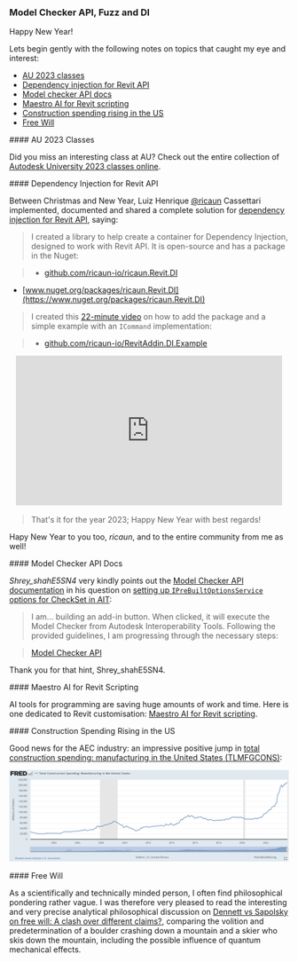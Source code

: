 <head>
<meta http-equiv="Content-Type" content="text/html; charset=utf-8">
<link rel="stylesheet" type="text/css" href="bc.css">
<!-- <script src="https://cdn.rawgit.com/google/code-prettify/master/loader/run_prettify.js" type="text/javascript"></script> -->
<!-- https://highlightjs.org/#usage -->
<link rel="stylesheet" href="https://cdnjs.cloudflare.com/ajax/libs/highlight.js/11.9.0/styles/default.min.css">
<script src="https://cdnjs.cloudflare.com/ajax/libs/highlight.js/11.9.0/highlight.min.js"></script>
<script>hljs.highlightAll();</script>
</head>

<!---

- AU 2023 classes -- https://www.autodesk.com/autodesk-university/search?fields.year=2023

- Dependency Injection for Revit API
  https://forums.autodesk.com/t5/revit-api-forum/dependency-injection-for-revit-api/td-p/12467760

- model checker api:
  https://forums.autodesk.com/t5/revit-api-forum/setting-up-iprebuiltoptionsservice-options-for-checkset-in-ait/td-p/12455815

- Maestro AI for Revit scripting
  https://maestro.bltsmrt.com/
  https://www.linkedin.com/posts/christopher-wiesen-b9693b67_maestroforrevit-aectech-automation-activity-7143312975838232576-gLEv?utm_source=share&utm_medium=member_desktop
  Christopher Wiesen, President, BLT SMRT LLC, Las Vegas, Nevada, United States

- Total Construction Spending: Manufacturing in the United States (TLMFGCONS)
  https://fred.stlouisfed.org/series/TLMFGCONS#0

- most interesting philosophical discussion i have seen for a long tim:
  Dennett vs Sapolsky on free will: A clash over different claims?
  https://philosophy.stackexchange.com/questions/106926/dennett-vs-sapolsky-on-free-will-a-clash-over-different-claims?utm_source=iterable&utm_medium=email&utm_campaign=the-overflow-newsletter
  comparing a boulder crashing down a mountain and a skier who skis down the mountain

twitter:

on @AutodeskRevit  the #RevitAPI  Happy  @AutodeskAPS #BIM @DynamoBIM

&ndash;  ...

linkedin:

#BIM #DynamoBIM #AutodeskAPS #Revit #API #IFC #SDK #Autodesk #AEC #adsk

the [Revit API discussion forum](http://forums.autodesk.com/t5/revit-api-forum/bd-p/160) thread

<center>
<img src="img/" alt="" title="" width="600"/>
<p style="font-size: 80%; font-style:italic"></p>
</center>

-->

### Model Checker API, Fuzz and DI

Happy New Year!

Lets begin gently with the following notes on topics that caught my eye and interest:

- [AU 2023 classes](#2)
- [Dependency injection for Revit API](#3)
- [Model checker API docs](#4)
- [Maestro AI for Revit scripting](#5)
- [Construction spending rising in the US](#6)
- [Free Will](#7)

####<a name="2"></a> AU 2023 Classes

Did you miss an interesting class at AU?
Check out the entire collection
of [Autodesk University 2023 classes online](https://www.autodesk.com/autodesk-university/search?fields.year=2023).

####<a name="3"></a> Dependency Injection for Revit API

Between Christmas and New Year,
Luiz Henrique [@ricaun](https://ricaun.com/) Cassettari implemented, documented and shared a complete solution
for [dependency injection for Revit API](https://forums.autodesk.com/t5/revit-api-forum/dependency-injection-for-revit-api/td-p/12467760),
saying:

> I created a library to help create a container for Dependency Injection, designed to work with Revit API.
It is open-source and has a package in the Nuget:

> - [github.com/ricaun-io/ricaun.Revit.DI](https://github.com/ricaun-io/ricaun.Revit.DI)
- [www.nuget.org/packages/ricaun.Revit.DI](https://www.nuget.org/packages/ricaun.Revit.DI)

> I created this [22-minute video](https://youtu.be/Q_greabHlUQ) on how to add the package and a simple example with an `ICommand` implementation:

> - [github.com/ricaun-io/RevitAddin.DI.Example](https://github.com/ricaun-io/RevitAddin.DI.Example)

<center>
<iframe width="480" height="270" src="https://www.youtube.com/embed/Q_greabHlUQ?si=7pyYCcqMuyy3XL-J" title="YouTube video player" frameborder="0" allow="accelerometer; autoplay; clipboard-write; encrypted-media; gyroscope; picture-in-picture; web-share" allowfullscreen></iframe>
</center>

> That's it for the year 2023; Happy New Year with best regards!

Hapy New Year to you too, <i>ricaun</i>, and to the entire community from me as well!

####<a name="4"></a> Model Checker API Docs

<i>Shrey_shahE5SN4</i> very kindly points out
the [Model Checker API documentation](https://help.autodesk.com/view/AIT4RVT/ENU/?guid=InteroperabilityToolsForRevit_040mcxr_0404mcxr_html) in
his question
on [setting up `IPreBuiltOptionsService` options for CheckSet in AIT](https://forums.autodesk.com/t5/revit-api-forum/setting-up-iprebuiltoptionsservice-options-for-checkset-in-ait/td-p/12455815):

> I am... building an add-in button.
When clicked, it will execute the Model Checker from Autodesk Interoperability Tools.
Following the provided guidelines, I am progressing through the necessary steps:

> [Model Checker API](https://help.autodesk.com/view/AIT4RVT/ENU/?guid=InteroperabilityToolsForRevit_040mcxr_0404mcxr_html)

Thank you for that hint, Shrey_shahE5SN4.

####<a name="5"></a> Maestro AI for Revit Scripting

AI tools for programming are saving huge amounts of work and time.
Here is one dedicated to Revit customisation:
[Maestro AI for Revit scripting](https://maestro.bltsmrt.com/).

####<a name="6"></a> Construction Spending Rising in the US

Good news for the AEC industry: an impressive positive jump
in [total construction spending: manufacturing in the United States (TLMFGCONS)](https://fred.stlouisfed.org/series/TLMFGCONS#0):

<center>
<img src="img/total_construction_us.png" alt="Total construction spending" title="Total construction spending" width="1200"/> <!-- Pixel Height: 848 Pixel Width: 2,598 -->
</center>

####<a name="7"></a> Free Will

As a scientifically and technically minded person, I often find philosophical pondering rather vague.
I was therefore very pleased to read the interesting and very precise analytical philosophical discussion
on [Dennett vs Sapolsky on free will: A clash over different claims?](https://philosophy.stackexchange.com/questions/106926/dennett-vs-sapolsky-on-free-will-a-clash-over-different-claims?utm_source=iterable&utm_medium=email&utm_campaign=the-overflow-newsletter),
comparing the volition and predetermination of a boulder crashing down a mountain and a skier who skis down the mountain, including the possible influence of quantum mechanical effects.

